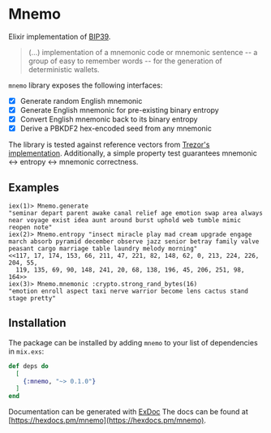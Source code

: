 # Mnemo

Elixir implementation of [BIP39](https://github.com/bitcoin/bips/blob/master/bip-0039.mediawiki).

> (...) implementation of a mnemonic code or mnemonic sentence -- a group of easy to remember words -- for the generation of deterministic wallets.

`mnemo` library exposes the following interfaces:

  - [x] Generate random English mnemonic
  - [x] Generate English mnemonic for pre-existing binary entropy
  - [x] Convert English mnemonic back to its binary entropy
  - [x] Derive a PBKDF2 hex-encoded seed from any mnemonic 

The library is tested against reference vectors from [Trezor's implementation](https://github.com/trezor/python-mnemonic). Additionally, a simple property test guarantees mnemonic <-> entropy <-> mnemonic correctness.

## Examples

```
iex(1)> Mnemo.generate
"seminar depart parent awake canal relief age emotion swap area always near voyage exist idea aunt around burst uphold web tumble mimic reopen note"
iex(2)> Mnemo.entropy "insect miracle play mad cream upgrade engage march absorb pyramid december observe jazz senior betray family valve peasant cargo marriage table laundry melody morning"
<<117, 17, 174, 153, 66, 211, 47, 221, 82, 148, 62, 0, 213, 224, 226, 204, 55,
  119, 135, 69, 90, 148, 241, 20, 68, 138, 196, 45, 206, 251, 98, 164>>
iex(3)> Mnemo.mnemonic :crypto.strong_rand_bytes(16)
"emotion enroll aspect taxi nerve warrior become lens cactus stand stage pretty"
```

## Installation

The package can be installed by adding `mnemo` to your list of dependencies in `mix.exs`:

```elixir
def deps do
  [
    {:mnemo, "~> 0.1.0"}
  ]
end
```

Documentation can be generated with [ExDoc](https://github.com/elixir-lang/ex_doc)
The docs can be found at [https://hexdocs.pm/mnemo](https://hexdocs.pm/mnemo).
